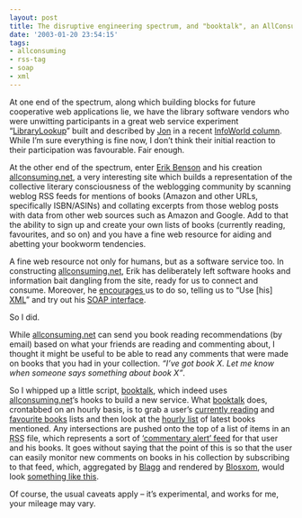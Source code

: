 ```yaml
---
layout: post
title: The disruptive engineering spectrum, and "booktalk", an AllConsuming app
date: '2003-01-20 23:54:15'
tags:
- allconsuming
- rss-tag
- soap
- xml
---
```



At one end of the spectrum, along which building blocks for future cooperative web applications lie, we have the library software vendors who were unwitting participants in a great web service experiment “[LibraryLookup](http://weblog.infoworld.com/udell/stories/2002/12/11/librarylookup.html)” built and described by [Jon](http://weblog.infoworld.com/udell) in a recent [InfoWorld column](http://staging.infoworld.com/articles/ap/xml/03/01/06/030106apapps.xml?template=/storypages/printfriendly.html). While I’m sure everything is fine now, I don’t think their initial reaction to their participation was favourable. Fair enough.

At the other end of the spectrum, enter [Erik Benson](http://erikbenson.com/) and his creation [allconsuming.net](http://allconsuming.net/), a very interesting site which builds a representation of the collective literary consciousness of the weblogging community by scanning weblog RSS feeds for mentions of books (Amazon and other URLs, specifically ISBN/ASINs) and collating excerpts from those weblog posts with data from other web sources such as Amazon and Google. Add to that the ability to sign up and create your own lists of books (currently reading, favourites, and so on) and you have a fine web resource for aiding and abetting your bookworm tendencies.

A fine web resource not only for humans, but as a software service too. In constructing [allconsuming.net](http://allconsuming.net/), Erik has deliberately left software hooks and information bait dangling from the site, ready for us to connect and consume. Moreover, he [encourages ](http://www.allconsuming.net/news/000027.html#000027) us to do so, telling us to “Use [his] [XML](http://allconsuming.net/xml/)” and try out his [SOAP interface](http://allconsuming.net/news/000012.html).

So I did.

While [allconsuming.net](http://allconsuming.net/) can send you book reading recommendations (by email) based on what your friends are reading and commenting about, I thought it might be useful to be able to read any comments that were made on books that you had in your collection. *“I’ve got book X. Let me know when someone says something about book X”*.

So I whipped up a little script, [booktalk](/~dj/2003/01/booktalk), which indeed uses [allconsuming.net](http://allconsuming.net/)‘s hooks to build a new service. What [booktalk](/~dj/2003/01/booktalk) does, crontabbed on an hourly basis, is to grab a user’s [currently reading](http://allconsuming.net/soap-client.cgi?currently_reading=1&username=avalon) and [favourite books](http://allconsuming.net/soap-client.cgi?favorite_books=1&username=qmacro) lists and then look at the [hourly list](http://allconsuming.net/soap-client.cgi?hourly=1) of latest books mentioned. Any intersections are pushed onto the top of a list of items in an <acronym title="RDF Site Summary">RSS</acronym> file, which represents a sort of [‘commentary alert’ feed](../../../%7Edj/booktalk_avalon.xml) for that user and his books. It goes without saying that the point of this is so that the user can easily monitor new comments on books in his collection by subscribing to that feed, which, aggregated by [Blagg](http://www.oreillynet.com/%7Erael/lang/perl/blagg) and rendered by [Blosxom](http://www.raelity.org/apps/blosxom), would look [something like this](/cgi-bin/blosxom/booktalk).

Of course, the usual caveats apply – it’s experimental, and works for me, your mileage may vary.


